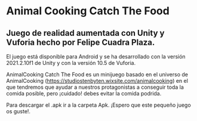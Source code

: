 # Animal Cooking Catch The Food
## Juego de realidad aumentada con Unity y Vuforia hecho por Felipe Cuadra Plaza. 
El juego está disponible para Android y se ha desarrollado con la versión 2021.2.10f1 de Unity y con la versión 10.5 de Vuforia.

AnimalCooking Catch The Food es un minijuego basado en el universo de AnimalCooking (https://studiostenbyten.wixsite.com/animalcooking) en el que tendremos que ayudar a nuestros protagonistas a conseguir toda la comida posible, pero ¡cuidado! debes evitar la comida podrida.

Para descargar el .apk ir a la carpeta Apk. ¡Espero que este pequeño juego os guste!.

